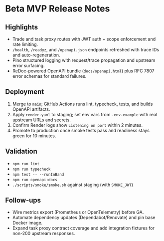 # Beta MVP Release Notes

## Highlights
- Trade and task proxy routes with JWT auth + scope enforcement and rate limiting.
- `/health`, `/readyz`, and `/openapi.json` endpoints refreshed with trace IDs and auto-regeneration.
- Pino structured logging with request/trace propagation and upstream error surfacing.
- ReDoc-powered OpenAPI bundle (`docs/openapi.html`) plus RFC 7807 error schemas for standard failures.

## Deployment
1. Merge to `main`; GitHub Actions runs lint, typecheck, tests, and builds OpenAPI artifacts.
2. Apply `render.yaml` to staging; set env vars from `.env.example` with real upstream URLs and secrets.
3. Confirm Render logs show `Listening on port` within 2 minutes.
4. Promote to production once smoke tests pass and readiness stays green for 10 minutes.

## Validation
- `npm run lint`
- `npm run typecheck`
- `npm test -- --runInBand`
- `npm run openapi:docs`
- `./scripts/smoke/smoke.sh` against staging (with `SMOKE_JWT`)

## Follow-ups
- Wire metrics export (Prometheus or OpenTelemetry) before GA.
- Automate dependency updates (Dependabot/Renovate) and pin base Docker image.
- Expand task proxy contract coverage and add integration fixtures for non-200 upstream responses.
